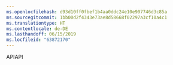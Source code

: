 ```yaml
---
ms.openlocfilehash: d93d10ff0fbef1b4aa0ddc24e10e907746d3c85a
ms.sourcegitcommit: 1bb00d2f4343e73ae8d58668f02297a3cf10a4c1
ms.translationtype: HT
ms.contentlocale: de-DE
ms.lasthandoff: 06/15/2019
ms.locfileid: "63872170"
---
```

<span data-ttu-id="626db-101">API</span><span class="sxs-lookup"><span data-stu-id="626db-101">API</span></span>